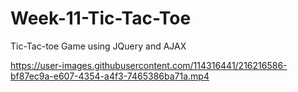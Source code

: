 # Week-11-Tic-Tac-Toe

Tic-Tac-toe Game using JQuery and AJAX


https://user-images.githubusercontent.com/114316441/216216586-bf87ec9a-e607-4354-a4f3-7465386ba71a.mp4

